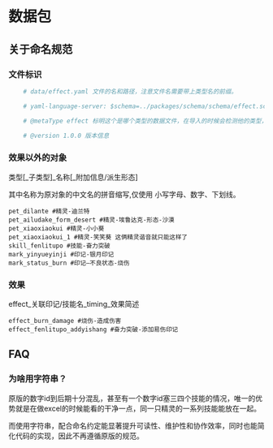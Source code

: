# 数据包

## 关于命名规范

### 文件标识

``` yaml
    # data/effect.yaml 文件的名和路径，注意文件名需要带上类型名的前缀。

    # yaml-language-server: $schema=../packages/schema/schema/effect.schema.json 用来引入yaml的自动提示

    # @metaType effect 标明这个是哪个类型的数据文件，在导入的时候会检测他的类型，允许effect/mark/skill/species

    # @version 1.0.0 版本信息
```

### 效果以外的对象

类型[_子类型]_名称[_附加信息/派生形态]

其中名称为原对象的中文名的拼音缩写,仅使用 小写字母、数字、下划线。

``` example:plaintext
pet_dilante #精灵-迪兰特
pet_ailudake_form_desert #精灵-埃鲁达克-形态-沙漠
pet_xiaoxiaokui #精灵-小小葵
pet_xiaoxiaokui_1 #精灵-笑笑葵 这俩精灵谐音就只能这样了
skill_fenlitupo #技能-奋力突破
mark_yinyueyinji #印记-银月印记
mark_status_burn #印记—不良状态-烧伤
```

### 效果

effect_关联印记/技能名_timing_效果简述

``` example:plaintext
effect_burn_damage #烧伤-造成伤害
effect_fenlitupo_addyishang #奋力突破-添加易伤印记
```

## FAQ

### 为啥用字符串？

原版的数字id到后期十分混乱，甚至有一个数字id塞三四个技能的情况，唯一的优势就是在做excel的时候能看的干净一点，同一只精灵的一系列技能能放在一起。

而使用字符串，配合命名约定能显著提升可读性、维护性和协作效率，同时也能简化代码的实现，因此不再遵循原版的规范。

